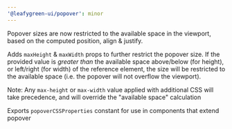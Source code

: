 ```yaml
---
'@leafygreen-ui/popover': minor
---
```


Popover sizes are now restricted to the available space in the viewport, based on the computed position, align & justify.

Adds `maxHeight` & `maxWidth` props to further restrict the popover size.
If the provided value is _greater than_ the available space above/below (for height), or left/right (for width) of the reference element,
the size will be restricted to the available space (i.e. the popover will not overflow the viewport).

Note: Any `max-height` or `max-width` value applied with additional CSS will take precedence, and will override the "available space" calculation

Exports `popoverCSSProperties` constant for use in components that extend popover
